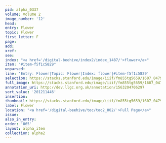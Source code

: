 ```yaml
---
pid: alpha_0337
volume: Volume 2
image_number: '12'
head:
entry: Flower
topic: Flower
first_letter: F
page:
add:
xref:
see:
index: "<a href='/digital-beehive/index2/index_1487/'>flower</a>"
item: "#item-f5f1c5829"
unparsed:
line: 'Entry: Flower|Topic: Flower|Index: flower|#item-f5f1c5829'
selection: https://stacks.stanford.edu/image/iiif/fm855tg5659/1607_0479/622,1446,3152,530/full/0/default.jpg
full_image: https://stacks.stanford.edu/image/iiif/fm855tg5659/1607_0479/full/full/0/default.jpg
annotation_uri: http://dev.llgc.org.uk/annotation/1563204706297
sort_value: '201211446'
insertion:
thumbnail: https://stacks.stanford.edu/image/iiif/fm855tg5659/1607_0479/622,1446,600,180/250,/0/default.jpg
label: Flower
location: "<a href='/digital-beehive/toc/toc2_002/'>Full Page</a>"
issue:
also_in_entry:
order: '065'
layout: alpha_item
collection: alpha2
---
```

